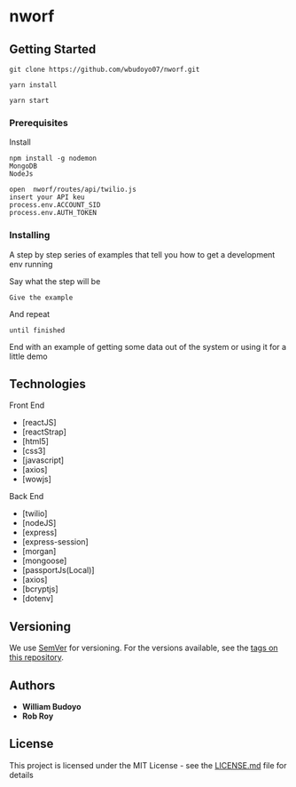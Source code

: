 # nworf 


## Getting Started

```
git clone https://github.com/wbudoyo07/nworf.git

yarn install

yarn start

```

### Prerequisites
Install  
```
npm install -g nodemon
MongoDB
NodeJs 

open  nworf/routes/api/twilio.js 
insert your API keu
process.env.ACCOUNT_SID
process.env.AUTH_TOKEN

```

### Installing

A step by step series of examples that tell you how to get a development env running

Say what the step will be

```
Give the example
```

And repeat

```
until finished
```

End with an example of getting some data out of the system or using it for a little demo


## Technologies 

  Front End          
* [reactJS]           
* [reactStrap]
* [html5]
* [css3]
* [javascript]
* [axios] 
* [wowjs] 

 Back End 
* [twilio]
* [nodeJS]
* [express]
* [express-session]
* [morgan]
* [mongoose]
* [passportJs(Local)]
* [axios]
* [bcryptjs]
* [dotenv]

## Versioning

We use [SemVer](http://semver.org/) for versioning. For the versions available, see the [tags on this repository](https://github.com/your/project/tags). 

## Authors
* **William Budoyo**
* **Rob Roy**

## License

This project is licensed under the MIT License - see the [LICENSE.md](LICENSE.md) file for details





